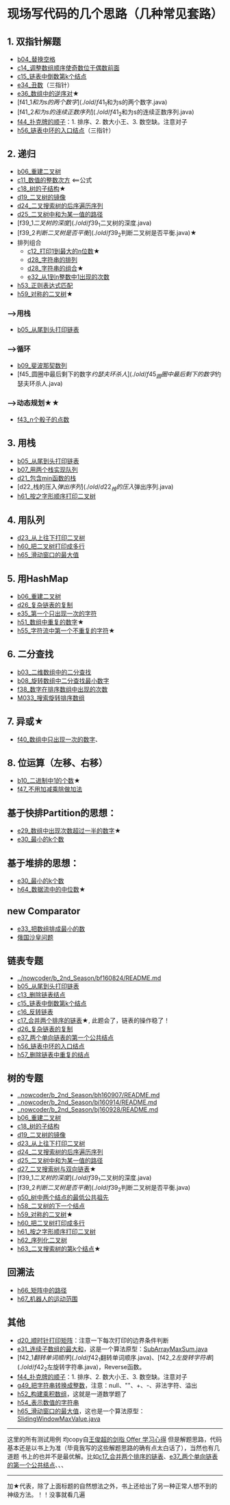 # 现场写代码的几个思路（几种常见套路）

## 1. 双指针解题
 - [b04_替换空格](./old/b04_替换空格.java)
 - [c14_调整数组顺序使奇数位于偶数前面](./old/c14_调整数组顺序使奇数位于偶数前面.java)
 - [c15_链表中倒数第k个结点](./old/c15_链表中倒数第k个结点.java)
 - [e34_丑数](./old/e34_丑数.java)（三指针）
 - [e36_数组中的逆序对](./old/e36_数组中的逆序对.java)★
 - [f41_1$和为s的两个数字](./old/f41_1$和为s的两个数字.java)
 - [f41_2$和为s的连续正数序列](./old/f41_2$和为s的连续正数序列.java)
 - [f44_扑克牌的顺子](./old/f44_扑克牌的顺子.java)：1. 排序、2. 数大小王、3. 数空缺。注意对子
 - [h56_链表中环的入口结点](./old/h56_链表中环的入口结点.java)（三指针）
  
## 2. 递归
 - [b06_重建二叉树](./old/b06_重建二叉树.java)
 - [c11_数值的整数次方](./old/c11_数值的整数次方.java) <==公式
 - [c18_树的子结构](./old/c18_树的子结构.java)★
 - [d19_二叉树的镜像](./old/d19_二叉树的镜像.java)
 - [d24_二叉搜索树的后序遍历序列](./old/d24_二叉搜索树的后序遍历序列.java)
 - [d25_二叉树中和为某一值的路径](./old/d25_二叉树中和为某一值的路径.java)
 - [f39_1$二叉树的深度](./old/f39_1$二叉树的深度.java)
 - [f39_2$判断二叉树是否平衡](./old/f39_2$判断二叉树是否平衡.java)★
 - 排列组合
    - [c12_打印1到最大的n位数](./old/c12_打印1到最大的n位数.java)★
    - [d28_字符串的排列](./old/d28_字符串的排列.java)
    - [d28_字符串的组合](./old/d28_字符串的组合.java)★
    - [e32_从1到n整数中1出现的次数](./old/e32_从1到n整数中1出现的次数.java)
 - [h53_正则表达式匹配](./old/h53_正则表达式匹配.java)
 - [h59_对称的二叉树](./old/h59_对称的二叉树.java)★
 

### -->用栈
 - [b05_从尾到头打印链表](./old/b05_从尾到头打印链表.java)
 
### -->循环
 - [b09_斐波那契数列](./old/b09_斐波那契数列.java) 
 - [f45_圆圈中最后剩下的数字$约瑟夫环杀人](./old/f45_圆圈中最后剩下的数字$约瑟夫环杀人.java)

### -->动态规划★★
 - [f43_n个骰子的点数](./old/f43_n个骰子的点数.java)

## 3. 用栈
 - [b05_从尾到头打印链表](./old/b05_从尾到头打印链表.java)
 - [b07_用两个栈实现队列](./old/b07_用两个栈实现队列.java)
 - [d21_包含min函数的栈](./old/d21_包含min函数的栈.java)
 - [d22_栈的压入$弹出序列](./old/d22_栈的压入$弹出序列.java)
 - [h61_按之字形顺序打印二叉树](./old/h61_按之字形顺序打印二叉树.java)
 
## 4. 用队列
 - [d23_从上往下打印二叉树](./old/d23_从上往下打印二叉树.java)
 - [h60_把二叉树打印成多行](./old/h60_把二叉树打印成多行.java)
 - [h65_滑动窗口的最大值](./old/h65_滑动窗口的最大值.java)

## 5. 用HashMap
 - [b06_重建二叉树](./old/b06_重建二叉树.java)
 - [d26_复杂链表的复制](./old/d26_复杂链表的复制.java)
 - [e35_第一个只出现一次的字符](./old/e35_第一个只出现一次的字符.java)
 - [h51_数组中重复的数字](./old/h51_数组中重复的数字.java)★
 - [h55_字符流中第一个不重复的字符](./old/h55_字符流中第一个不重复的字符.java)★

## 6. 二分查找
 - [b03_二维数组中的二分查找](./old/b03_二维数组中的二分查找.java)
 - [b08_旋转数组中二分查找最小数字](./old/b08_旋转数组中二分查找最小数字.java)
 - [f38_数字在排序数组中出现的次数](./old/f38_数字在排序数组中出现的次数.java)
 - [M033_搜索旋转排序数组](../LeetCode/code000/M033_搜索旋转排序数组.java)


## 7. 异或★
 - [f40_数组中只出现一次的数字](./old/f40_数组中只出现一次的数字.java)、

## 8. 位运算（左移、右移）
 - [b10_二进制中1的个数](./old/b10_二进制中1的个数.java)★
 - [f47_不用加减乘除做加法](./old/f47_不用加减乘除做加法.java)
 
## 基于快排Partition的思想：
 - [e29_数组中出现次数超过一半的数字](./old/e29_数组中出现次数超过一半的数字.java)★
 - [e30_最小的k个数](./old/e30_最小的k个数.java)
  
## 基于堆排的思想：
 - [e30_最小的k个数](./old/e30_最小的k个数.java)
 - [h64_数据流中的中位数](./old/h64_数据流中的中位数.java)★
 
## new Comparator 
 - [e33_把数组排成最小的数](./old/e33_把数组排成最小的数.java)
 - [俄国沙皇问题](../nowcoder/b_2nd_Season/ba160720/RussianDollEnvelopes.java)
 
## 链表专题
 - [../nowcoder/b_2nd_Season/bf160824/README.md](../nowcoder/b_2nd_Season/bf160824/README.md)
 - [b05_从尾到头打印链表](./old/b05_从尾到头打印链表.java)
 - [c13_删除链表结点](./old/c13_删除链表结点.java)
 - [c15_链表中倒数第k个结点](./old/c15_链表中倒数第k个结点.java)
 - [c16_反转链表](./old/c16_反转链表.java)
 - [c17_合并两个排序的链表](./old/c17_合并两个排序的链表.java)★, 此题会了，链表的操作稳了！
 - [d26_复杂链表的复制](./old/d26_复杂链表的复制.java)
 - [e37_两个单向链表的第一个公共结点](./old/e37_两个单向链表的第一个公共结点.java)
 - [h56_链表中环的入口结点](./old/h56_链表中环的入口结点.java)
 - [h57_删除链表中重复的结点](./old/h57_删除链表中重复的结点.java)
 

## 树的专题
 - [..nowcoder/b_2nd_Season/bh160907/README.md](../nowcoder/b_2nd_Season/bh160907/README.md)
 - [..nowcoder/b_2nd_Season/bi160914/README.md](../nowcoder/b_2nd_Season/bi160914/README.md)
 - [..nowcoder/b_2nd_Season/bj160928/README.md](../nowcoder/b_2nd_Season/bj160928/README.md)
 - [b06_重建二叉树](./old/b06_重建二叉树.java)
 - [c18_树的子结构](./old/c18_树的子结构.java)
 - [d19_二叉树的镜像](./old/d19_二叉树的镜像.java)
 - [d23_从上往下打印二叉树](./old/d23_从上往下打印二叉树.java)
 - [d24_二叉搜索树的后序遍历序列](./old/d24_二叉搜索树的后序遍历序列.java)
 - [d25_二叉树中和为某一值的路径](./old/d25_二叉树中和为某一值的路径.java)
 - [d27_二叉搜索树与双向链表](./old/d27_二叉搜索树与双向链表.java)★
 - [f39_1$二叉树的深度](./old/f39_1$二叉树的深度.java)
 - [f39_2$判断二叉树是否平衡](./old/f39_2$判断二叉树是否平衡.java)
 - [g50_树中两个结点的最低公共祖先](./old/g50_树中两个结点的最低公共祖先.java)
 - [h58_二叉树的下一个结点](./old/h58_二叉树的下一个结点.java)
 - [h59_对称的二叉树](./old/h59_对称的二叉树.java)★
 - [h60_把二叉树打印成多行](./old/h60_把二叉树打印成多行.java)
 - [h61_按之字形顺序打印二叉树](./old/h61_按之字形顺序打印二叉树.java)
 - [h62_序列化二叉树](./old/h62_序列化二叉树.java)
 - [h63_二叉搜索树的第k个结点](./old/h63_二叉搜索树的第k个结点.java)★
 
## 回溯法
 - [h66_矩阵中的路径](./old/h66_矩阵中的路径.java)
 - [h67_机器人的运动范围](./old/h67_机器人的运动范围.java)

## 其他
 - [d20_顺时针打印矩阵](./old/d20_顺时针打印矩阵.java)：注意一下每次打印的边界条件判断
 - [e31_连续子数组的最大和](./old/e31_连续子数组的最大和.java)，这是一个算法原型：[SubArrayMaxSum.java](../nowcoder/AlgorithmPrototype/SubArrayMaxSum.java)
 - [f42_1$翻转单词顺序](./old/f42_1$翻转单词顺序.java)、[f42_2$左旋转字符串](./old/f42_2$左旋转字符串.java)，Reverse函数。
 - [f44_扑克牌的顺子](./old/f44_扑克牌的顺子.java)：1. 排序、2. 数大小王、3. 数空缺。注意对子
 - [g49_把字符串转换成整数](./old/g49_把字符串转换成整数.java)，注意：null、""、+、-、非法字符、溢出
 - [h52_构建乘积数组](./old/h52_构建乘积数组.java)，这就是一道数学题了
 - [h54_表示数值的字符串](./old/h54_表示数值的字符串.java)
 - [h65_滑动窗口的最大值](./old/h65_滑动窗口的最大值.java)，这也是一个算法原型：[SlidingWindowMaxValue.java](../nowcoder/AlgorithmPrototype/SlidingWindowMaxValue.java)
 
 
---
 
 这里的所有测试用例 均copy自[王俊超的剑指 Offer 学习心得](http://blog.csdn.net/DERRANTCM/article/category/3151215)
 但是解题思路，代码基本还是以书上为准（毕竟我写的这些解题思路的确有点太白话了），当然也有几道题 书上的也并不是最优解。比如[c17_合并两个排序的链表](./old/c17_合并两个排序的链表.java)、[e37_两个单向链表的第一个公共结点](./old/e37_两个单向链表的第一个公共结点.java)、、、
 
---
 
 加★代表，除了上面标题的自然想法之外，书上还给出了另一种正常人想不到的神级方法。！！没事就看几遍
